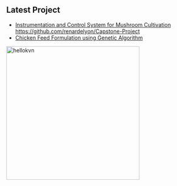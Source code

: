 ## Latest Project
- [Instrumentation and Control System for Mushroom Cultivation](https://github.com/renardelyon/Feed-Formulation) https://github.com/renardelyon/Capstone-Project
- [Chicken Feed Formulation using Genetic Algorithm](https://github.com/renardelyon/Feed-Formulation)

<p>
  <img width="350px" src="https://github-readme-stats.vercel.app/api/top-langs/?username=renardelyon&layout=compact&langs_count=20&show_icons=true&theme=tokyonight&locale=en&hide_border=true" alt="hellokvn" />
</p>
